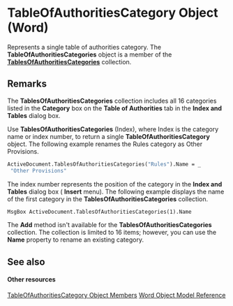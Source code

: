 
# TableOfAuthoritiesCategory Object (Word)

Represents a single table of authorities category. The  **TableOfAuthoritiesCategories** object is a member of the **[TablesOfAuthoritiesCategories](344b9c42-01d1-805c-6af6-c8301e24b97e.md)** collection.


## Remarks

The  **TablesOfAuthoritiesCategories** collection includes all 16 categories listed in the **Category** box on the **Table of Authorities** tab in the **Index and Tables** dialog box.

Use  **TablesOfAuthoritiesCategories** (Index), where Index is the category name or index number, to return a single **TableOfAuthoritiesCategory** object. The following example renames the Rules category as Other Provisions.




```vb
ActiveDocument.TablesOfAuthoritiesCategories("Rules").Name = _ 
 "Other Provisions"
```

The index number represents the position of the category in the  **Index and Tables** dialog box ( **Insert** menu). The following example displays the name of the first category in the **TablesOfAuthoritiesCategories** collection.




```vb
MsgBox ActiveDocument.TablesOfAuthoritiesCategories(1).Name
```

The  **Add** method isn't available for the **TablesOfAuthoritiesCategories** collection. The collection is limited to 16 items; however, you can use the **Name** property to rename an existing category.


## See also


#### Other resources


[TableOfAuthoritiesCategory Object Members](585e2283-46c2-42f1-e51b-3dcb9cf876e7.md)
[Word Object Model Reference](http://msdn.microsoft.com/library/be452561-b436-bb9b-6f94-3faa9a74a6fd%28Office.15%29.aspx)
